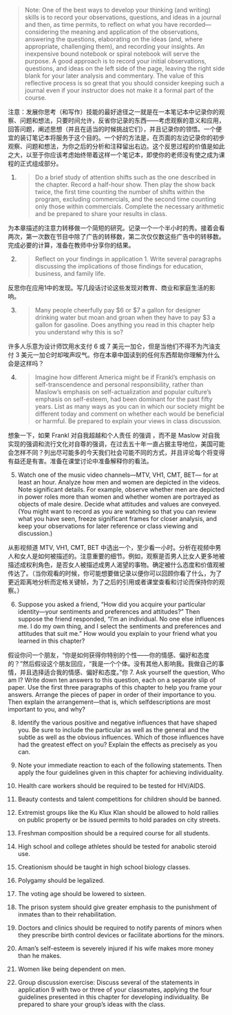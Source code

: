 > Note: One of the best ways to develop your thinking \(and writing\) skills is to record your observations, questions, and ideas in  a journal and then, as time permits, to reflect on what you have recorded—considering the meaning and application of the  observations, answering the questions, elaborating on the ideas \(and, where appropriate, challenging them\), and recording  your insights. An inexpensive bound notebook or spiral notebook will serve the purpose. A good approach is to record your  initial observations, questions, and ideas on the left side of the page, leaving the right side blank for your later analysis and  commentary. The value of this reflective process is so great that you should consider keeping such a journal even if your  instructor does not make it a formal part of the course.

注意：发展你思考（和写作）技能的最好途径之一就是在一本笔记本中记录你的观察、问题和想法，只要时间允许，反省你记录的东西——考虑观察的意义和应用，回答问题，阐述思想（并且在适当的时候挑战它们），并且记录你的领悟。一个便宜的装订笔记本将服务于这个目的。一个好的方法是，在页面的左边记录你的初步观察、问题和想法，为你之后的分析和注释留出右边。这个反思过程的价值是如此之大，以至于你应该考虑始终带着这样一个笔记本，即使你的老师没有使之成为课程的正式组成部分。

1. > Do a brief study of attention shifts such as the one described in the chapter. Record a half-hour show. Then play the show  back twice, the first time counting the number of shifts within the program, excluding commercials, and the second time  counting only those within commercials. Complete the necessary arithmetic and be prepared to share your results in class.

  为本章描述的注意力转移做一个简短的研究。记录一个一个半小时的秀。接着会看两次，第一次数在节目中除了广告的转移数，第二次仅仅数这些广告中的转移数。完成必要的计算，准备在教师中分享你的结果。

2. > Reflect on your findings in application 1. Write several paragraphs discussing the implications of those findings for education, business, and family life.

  反思你在应用1中的发现。写几段话讨论这些发现对教育、商业和家庭生活的影响。

3. > Many people cheerfully pay $6 or $7 a gallon for designer drinking water but moan and groan when they have to pay $3 a  gallon for gasoline. Does anything you read in this chapter help you understand why this is so?

  许多人乐意为设计师饮用水支付 6 或 7 美元一加仑，但是当他们不得不为汽油支付 3 美元一加仑时却唉声叹气。你在本章中国读到的任何东西帮助你理解为什么会是这样吗？

4. > Imagine how different America might be if Frankl’s emphasis on self-transcendence and personal responsibility, rather than  Maslow’s emphasis on self-actualization and popular culture’s emphasis on self-esteem, had been dominant  for the past fifty  years. List as many ways as you can in which our society might be different today and comment on whether each would be  beneficial or harmful. Be prepared to explain your views in class discussion.

  想象一下，如果 Frankl 对自我超越和个人责任 的强调 ，而不是 Maslow 对自我实现的强调和流行文化对自尊的强调，在过去五十年一直占据主导地位，美国可能会怎样不同？列出尽可能多的今天我们社会可能不同的方式，并且评论每个将变得有益还是有害。准备在课堂讨论中准备解释你的看法。

5. Watch one of the music video channels—MTV, VH1, CMT, BET— for at least an hour. Analyze how men and women are  depicted in the videos. Note significant details. For example, observe whether men are depicted in power roles more than  women and whether women are portrayed as objects of male desire. Decide what attitudes and values are conveyed. \(You  might want to record as you are watching so that you can review what you have seen, freeze significant frames for closer  analysis, and keep your observations for later reference or class viewing and discussion.\)

  从影视频道 MTV, VH1, CMT, BET 中选出一个，至少看一小时。分析在视频中男人和女人是如何被描述的。注意重要的细节。例如，观察是否男人比女人更多地被描述成权利角色，是否女人被描述成男人渴望的事物。确定被什么态度和价值观被传达了。（当你观看的时候，你可能想要做记录以便你可以回顾你看了什么，为了更近距离地分析而定格关键帧，为了之后的引用或者课堂查看和讨论而保持你的观察。）

6. Suppose you asked a friend, “How did you acquire your particular identity—your sentiments and preferences and attitudes?”  Then suppose the friend responded, “I’m an individual. No one else influences me. I do my own thing, and I select the  sentiments and preferences and attitudes that suit me.” How would you explain to your friend what you learned in this chapter?

  假设你问一个朋友，“你是如何获得你特别的个性——你的情感、偏好和态度的？”然后假设这个朋友回应，“我是一个个体。没有其他人影响我。我做自己的事情，并且选择适合我的情感、偏好和态度。”你
7. Ask yourself the question, Who am I? Write down ten answers to this question, each on a separate slip of paper. Use the  first three paragraphs of this chapter to help you frame your answers. Arrange the pieces of paper in order of their importance  to you. Then explain the arrangement—that is, which selfdescriptions are most important to you, and why?

8. Identify the various positive and negative influences that have shaped you. Be sure to include the particular as well as the  general and the subtle as well as the obvious influences. Which of those influences have had the greatest effect  on you? Explain the effects as precisely as you can.

9. Note your immediate reaction to each of the following statements. Then apply the four guidelines given in this chapter for  achieving individuality.

  1. Health care workers should be required to be tested for HIV\/AIDS.

  2. Beauty contests and talent competitions for children should be banned.

  3. Extremist groups like the Ku Klux Klan should be allowed to hold rallies on public property or be issued permits to hold  parades on city streets.

  4. Freshman composition should be a required course for all students.

  5. High school and college athletes should be tested for anabolic steroid use.

  6. Creationism should be taught in high school biology classes.

  7. Polygamy should be legalized.

  8. The voting age should be lowered to sixteen.

  9. The prison system should give greater emphasis to the punishment of inmates than to their rehabilitation.

  10. Doctors and clinics should be required to notify parents of minors when they prescribe birth control devices or facilitate  abortions for the minors.

  11. Aman’s self-esteem is severely injured if his wife makes more money than he makes.

  12. Women like being dependent on men.



1. Group discussion exercise: Discuss several of the statements in application 9 with two or three of your classmates,  applying the four guidelines presented in this chapter for developing individuality. Be prepared to share your group’s ideas with the class.

